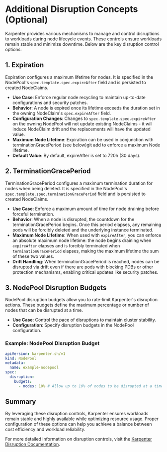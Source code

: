 # Additional Disruption Concepts (Optional)

Karpenter provides various mechanisms to manage and control disruptions to workloads during node lifecycle events. These controls ensure workloads remain stable and minimize downtime. Below are the key disruption control options:

## 1. Expiration

Expiration configures a maximum lifetime for nodes. It is specified in the NodePool's `spec.template.spec.expireAfter` field and is persisted to created NodeClaims.

- **Use Case**: Enforce regular node recycling to maintain up-to-date configurations and security patches.
- **Behavior**: A node is expired once its lifetime exceeds the duration set in the owning NodeClaim's `spec.expireAfter` field. 
- **Configuration Changes**: Changes to `spec.template.spec.expireAfter` on the owning NodePool will not update existing NodeClaims - it will induce NodeClaim drift and the replacements will have the updated value. 
- **Maximum Node Lifetime**: Expiration can be used in conjunction with terminationGracePeriod (see below)git add to enforce a maximum Node lifetime.
- **Default Value**: By default, expireAfter is set to 720h (30 days).

## 2. TerminationGracePeriod

TerminationGracePeriod configures a maximum termination duration for nodes when being deleted. It is specified in the NodePool's `spec.template.spec.terminationGracePeriod` field and is persisted to created NodeClaims.

- **Use Case**: Enforce a maximum amount of time for node draining before forceful termination.
- **Behavior**: When a node is disrupted, the countdown for the terminationGracePeriod begins. Once this period elapses, any remaining pods will be forcibly deleted and the underlying instance terminated.
- **Maximum Node Lifetime**: When used with `expireAfter`, you can enforce an absolute maximum node lifetime: the node begins draining when `expireAfter` elapses and is forcibly terminated when `terminationGracePeriod` elapses, making the maximum lifetime the sum of these two values.
- **Drift Handling**: When terminationGracePeriod is reached, nodes can be disrupted via drift even if there are pods with blocking PDBs or other protection mechanisms, enabling critical updates like security patches.

## 3. NodePool Disruption Budgets

NodePool disruption budgets allow you to rate-limit Karpenter's disruption actions. These budgets define the maximum percentage or number of nodes that can be disrupted at a time.

- **Use Case**: Control the pace of disruptions to maintain cluster stability.
- **Configuration**: Specify disruption budgets in the NodePool configuration.

### Example: NodePool Disruption Budget
```yaml
apiVersion: karpenter.sh/v1
kind: NodePool
metadata:
  name: example-nodepool
spec:
  disruption:
    budgets:
      - nodes: 10% # Allow up to 10% of nodes to be disrupted at a time
```

## Summary

By leveraging these disruption controls, Karpenter ensures workloads remain stable and highly available while optimizing resource usage. Proper configuration of these options can help you achieve a balance between cost efficiency and workload reliability.

For more detailed information on disruption controls, visit the [Karpenter Disruption Documentation](https://karpenter.sh/docs/concepts/disruption/#controls).
